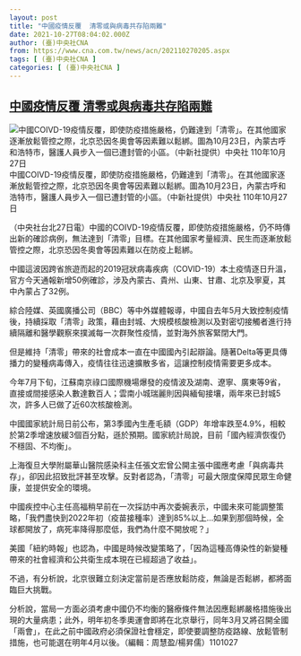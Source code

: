 ```yaml
---
layout: post
title: "中國疫情反覆  清零或與病毒共存陷兩難"
date: 2021-10-27T08:04:02.000Z
author: (臺)中央社CNA
from: https://www.cna.com.tw/news/acn/202110270205.aspx
tags: [ (臺)中央社CNA ]
categories: [ (臺)中央社CNA ]
---
```

<!--1635321842000-->
[中國疫情反覆  清零或與病毒共存陷兩難](https://www.cna.com.tw/news/acn/202110270205.aspx)
------

<div>
<div><div><div style="--aspect-ratio:1179/768;"><picture><source media="(max-width: 414px)" data-srcset="https://imgcdn.cna.com.tw/www/WebPhotos/800/20211027/1179x768_20211027000100.jpg"><source media="(min-width: 413px)" data-srcset="https://imgcdn.cna.com.tw/www/WebPhotos/1024/20211027/1179x768_20211027000100.jpg"><img data-src="https://imgcdn.cna.com.tw/www/WebPhotos/800/20211027/1179x768_20211027000100.jpg" alt="中國COIVD-19疫情反覆，即使防疫措施嚴格，仍難達到「清零」。在其他國家逐漸放鬆管控之際，北京恐因冬奧會等因素難以鬆綁。圖為10月23日，內蒙古呼和浩特市，醫護人員步入一個已遭封管的小區。（中新社提供）中央社  110年10月27日" data-srcset="https://imgcdn.cna.com.tw/www/WebPhotos/800/20211027/1179x768_20211027000100.jpg 414w, https://imgcdn.cna.com.tw/www/WebPhotos/1024/20211027/1179x768_20211027000100.jpg 1024w"></picture></div><div>中國COIVD-19疫情反覆，即使防疫措施嚴格，仍難達到「清零」。在其他國家逐漸放鬆管控之際，北京恐因冬奧會等因素難以鬆綁。圖為10月23日，內蒙古呼和浩特市，醫護人員步入一個已遭封管的小區。（中新社提供）中央社  110年10月27日</div></div></div><div></div><div><p>（中央社台北27日電）中國的COIVD-19疫情反覆，即使防疫措施嚴格，仍不時傳出新的確診病例，無法達到「清零」目標。在其他國家考量經濟、民生而逐漸放鬆管控之際，北京恐因冬奧會等因素難以在防疫上鬆綁。</p><p>中國這波因跨省旅遊而起的2019冠狀病毒疾病（COVID-19）本土疫情逐日升溫，官方今天通報新增50例確診，涉及內蒙古、貴州、山東、甘肅、北京及寧夏，其中內蒙占了32例。</p><p>綜合陸媒、英國廣播公司（BBC）等中外媒體報導，中國自去年5月大致控制疫情後，持續採取「清零」政策，藉由封城、大規模核酸檢測以及對密切接觸者進行持續隔離和醫學觀察來撲滅每一次群聚性疫情，並對海外旅客緊閉大門。</p><p>但是維持「清零」帶來的社會成本一直在中國國內引起辯論。隨著Delta等更具傳播力的變種病毒傳入，疫情往往迅速擴散多省，這讓控制疫情需要更多成本。</p><p>今年7月下旬，江蘇南京祿口國際機場爆發的疫情波及湖南、遼寧、廣東等9省，直接或間接感染人數達數百人；雲南小城瑞麗則因與緬甸接壤，兩年來已封城5次，許多人已做了近60次核酸檢測。</p><p>中國國家統計局日前公布，第3季國內生產毛額（GDP）年增率跌至4.9%，相較於第2季增速放緩3個百分點，遜於預期。國家統計局說，目前「國內經濟恢復仍不穩固、不均衡」。</p><p>上海復旦大學附屬華山醫院感染科主任張文宏曾公開主張中國應考慮「與病毒共存」，卻因此招致批評甚至攻擊。反對者認為，「清零」可最大限度保障民眾生命健康，並提供安全的環境。</p><p>中國疾控中心主任高福稍早前在一次採訪中再次委婉表示，中國未來可能調整策略，「我們盡快到2022年初（疫苗接種率）達到85%以上…如果到那個時候，全球都開放了，病死率降得那麼低，我們為什麼不開放呢？」</p><p>美國「紐約時報」也認為，中國是時候改變策略了，「因為這種高傳染性的新變種帶來的社會經濟和公共衛生成本現在已經超過了收益」。</p><p>不過，有分析說，北京很難立刻決定當前是否應放鬆防疫，無論是否鬆綁，都將面臨巨大挑戰。</p><p>分析說，當局一方面必須考慮中國仍不均衡的醫療條件無法因應鬆綁嚴格措施後出現的大量病患；此外，明年初冬季奧運會即將在北京舉行，同年3月又將召開全國「兩會」，在此之前中國政府必須保證社會穩定，即使要調整防疫路線、放鬆管制措施，也可能選在明年4月以後。（編輯：周慧盈/楊昇儒）1101027</p></div>
</div>
